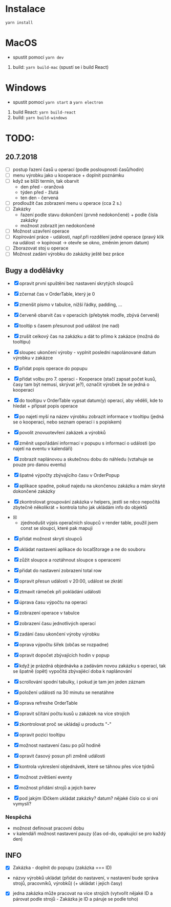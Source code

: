 # Instalace
  `yarn install`

# MacOS
  - spustit pomocí `yarn dev`
  1. build: `yarn build-mac` (spustí se i build React)

# Windows

  - spustit pomocí `yarn start` a `yarn electron`
  1. build React: `yarn build-react`
  1. build: `yarn build-windows`

# TODO:

  ## 20.7.2018
  - [ ] postup řazení časů u operací (podle posloupnosti časů/hodin)
  - [ ] menu výrobku jako u kooperace + doplnit poznámku
  - [ ] když se blíží termín, tak obarvit
    - den před - oranžová
    - týden před - žlutá
    - ten den - červená
  - [ ] prodloužit čas zobrazení menu u operace (cca 2 s.)
  - [ ] Zakázky
    - řazení podle stavu dokončení (prvně nedokončené) + podle čísla zakázky
    - možnost zobrazit jen nedokončené
  - [ ] Možnost uzavření operace
  - [ ] Kopírování práce - události, např.při rozdělení jedné operace (pravý klik na událost -> kopírovat -> otevře se okno, změním jenom datum)
  - [ ] Zborazovat stoj u operace
  - [ ] Možnost zadání výrobku do zakázky ještě bez práce

  ## Bugy a dodělávky
  - [x] opravit první spuštění bez nastavení skrytých sloupců
  - [x] zčernat čas v OrderTable, který je 0
  - [x] zmenšit písmo v tabulce, nižší řádky, padding, ...
  - [x] červeně obarvit čas v operacích (přebytek modře, zbývá červeně)
  - [x] tooltip s časem přesunout pod událost (ne nad)
  - [x] zrušit celkový čas na zakázku a dát to přímo k zakázce (možná do tooltipu)
  - [x] sloupec ukončení výroby - vyplnit poslední napolánované datum výrobku v zakázce
  - [x] přidat popis operace do popupu
  - [x] přidat volbu pro 7. operaci - Kooperace (stačí zapsat počet kusů, časy tam být nemusí, skrývat je?), označit výrobek že se jedná o kooperaci
  - [x] do tooltipu v OrderTable vypsat datum(y) operací, aby věděli, kde to hledat + připsat popis operace
  - [x] po najetí myší na název výrobku zobrazit informace v tooltipu (jedná se o kooperaci, nebo seznam operací i s popiskem)
  - [x] povolit znovuotevření zakázek a výrobků
  - [x] změnit uspořádání informací v popupu s informací o události (po najetí na eventu v kalendáři)
  - [x] zobrazit naplánovou a skutečnou dobu do náhledu (vztahuje se pouze pro danou eventu)
  - [x] špatné výpočty zbývajícího času v OrderPopup
  - [x] aplikace spadne, pokud najedu na ukončenou zakázku a mám skryté dokončené zakázky
  - [x] zkontrolovat groupování zakázka v helpers, jestli se něco nepočítá zbytečně několikrát + kontrola toho jak ukládám info do objektů
  - [x] - zjednodušit výpis operačních sloupců v render table, použil jsem const se sloupci, které pak mapuji
  - [x] přidat možnost skrytí sloupců
  - [x] ukládat nastavení aplikace do localStorage a ne do souboru
  - [x] zůžit sloupce a roztáhnout sloupce s operacemi
  - [x] přidat do nastavení zobrazení total row
  - [x] opravit přesun události v 20:00, událost se zkrátí
  - [x] ztmavit rámeček při pokládání události
  - [x] úprava času výpočtu na operaci
  - [x] zobrazení operace v tabulce
  - [x] zobrazení času jednotlivých operací
  - [x] zadání času ukončení výroby výrobku
  - [x] oprava výpočtu šířek (občas se rozpadne)
  - [x] opravit dopočet zbývajících hodin v popup
  - [x] když je prázdná objednávka a zadávám novou zakázku s operací, tak se špatně (opět) vypočítá zbývajíécí doba k naplánování
  - [x] scrollování spodní tabulky, i pokud je tam jen jeden záznam
  - [x] položení události na 30 minutu se nenatáhne
  - [x] oprava refreshe OrderTable
  - [x] opravit sčítání počtu kusů u zakázek na více strojích
  - [x] zkontrolovat proč se ukládají u products "-"
  - [x] opravit pozici tooltipu
  - [x] možnost nastavení času po půl hodině
  - [x] opravit časový posun při změně události
  - [x] kontrola vykreslení objednávek, které se táhnou přes více týdnů
  - [x] možnost zvětšení eventy
  - [x] možnost přidání strojů a jejich barev
  - [x] pod jakým IDčkem ukládat zakázky? datum? nějaké číslo co si oni vymyslí?


### Nespěchá
  - možnost definovat pracovní dobu
  - v kalendáři možnost nastavení pauzy (čas od-do, opakující se pro každý den)


## INFO
  - [x] Zakázka - doplnit do popupu (zakázka === ID)
  - názvy výrobků ukládat (přidat do nastavení, v nastavení bude správa strojů, pracovníků, výrobků) (+ ukládat i jejich časy)
  - [x] jedna zakázka může pracovat na více strojích (vytvořit nějaké ID a párovat podle strojů - Zakázka je ID a páruje se podle toho)